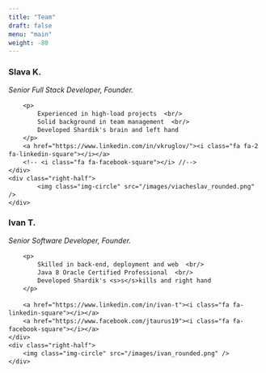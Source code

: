```yaml
---
title: "Team"
draft: false
menu: "main"
weight: -80
---
```


<div class="container">
    <div class="left-half">
        <h3 class="no-bottom-margin">Slava K.</h3>
        <em><span class="team-names">Senior Full Stack Developer, Founder.</span></em>  

        <p>
            Experienced in high-load projects  <br/>
            Solid background in team management  <br/>
            Developed Shardik's brain and left hand
        </p>
        <a href="https://www.linkedin.com/in/vkruglov/"><i class="fa fa-2 fa-linkedin-square"></i></a>
        <!-- <i class="fa fa-facebook-square"></i> //-->
    </div>
    <div class="right-half">
            <img class="img-circle" src="/images/viacheslav_rounded.png" />
    </div>
</div>

<div class="clear-block"></div>
<div class="container">
    <div class="left-half">
        <h3 class="no-bottom-margin"> Ivan T. </h3>
        <em><span class="team-names">Senior Software Developer, Founder.</span></em>  

        <p>
            Skilled in back-end, deployment and web  <br/>
            Java 8 Oracle Certified Professional  <br/>
            Developed Shardik's <s>s</s>kills and right hand
        </p>

        <a href="https://www.linkedin.com/in/ivan-t"><i class="fa fa-linkedin-square"></i></a>
        <a href="https://www.facebook.com/jtaurus19"><i class="fa fa-facebook-square"></i></a>
    </div>
    <div class="right-half">
        <img class="img-circle" src="/images/ivan_rounded.png" />
    </div>
</div>
